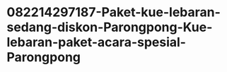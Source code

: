 # 082214297187-Paket-kue-lebaran-sedang-diskon-Parongpong-Kue-lebaran-paket-acara-spesial-Parongpong